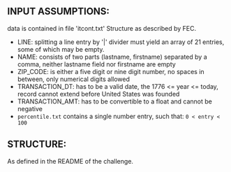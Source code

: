 ## INPUT ASSUMPTIONS:

data is contained in file 'itcont.txt'
Structure as described by FEC.

* LINE: splitting a line entry by '|' divider must yield an array of 21 entries, some of which may be empty. 
* NAME: consists of two parts (lastname, firstname) separated by a comma, neither lastname field nor firstname are empty
* ZIP_CODE: is either a five digit or nine digit number, no spaces in between, only numerical digits allowed
* TRANSACTION_DT: has to be a valid date, the  1776 <= year <= today, record cannot extend before United States was founded
* TRANSACTION_AMT: has to be convertible to a float and cannot be negative
* `percentile.txt` contains a single number entry, such that: `0 < entry < 100`

## STRUCTURE:
As defined in the README of the challenge. 
